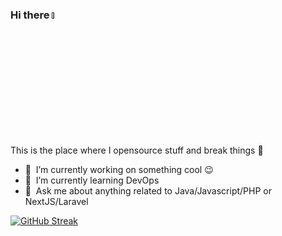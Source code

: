 ### Hi there <a href=""><img src="https://media.giphy.com/media/hvRJCLFzcasrR4ia7z/giphy.gif" width="5%"></a>
This is the place where I opensource stuff and break things :rofl:

- 🔭 &nbsp;I’m currently working on something cool :wink:
- 🌱 &nbsp;I’m currently learning DevOps
- 💬 &nbsp;Ask me about anything related to Java/Javascript/PHP or NextJS/Laravel

[![GitHub Streak](https://streak-stats.demolab.com?user=hany-vn&theme=dark&hide_border=true&border_radius=0&card_width=800)](https://git.io/streak-stats)
